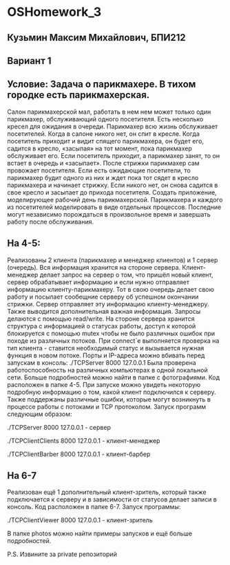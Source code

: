 # OSHomework_3
## Кузьмин Максим Михайлович, БПИ212
## Вариант 1
## Условие: Задача о парикмахере. В тихом городке есть парикмахерская.
Салон парикмахерской мал, работать в нем нем может только один
парикмахер, обслуживающий одного посетителя. Есть несколько кресел для ожидания в очереди. Парикмахер всю жизнь обслуживает посетителей. Когда в салоне никого нет, он спит в кресле.
Когда посетитель приходит и видит спящего парикмахера, он будет
его, садится в кресло, «засыпая» на тот момент, пока парикмахер
обслуживает его. Если посетитель приходит, а парикмахер занят,
то он встает в очередь и «засыпает». После стрижки парикмахер
сам провожает посетителя. Если есть ожидающие посетители, то
парикмахер будит одного из них и ждет пока тот сядет в кресло парикмахера и начинает стрижку. Если никого нет, он снова садится
в свое кресло и засыпает до прихода посетителя. Создать приложение, моделирующее рабочий день парикмахерской. Парикмахера и каждого из посетителей моделировать в виде отдельных процессов. Последние могут независимо порождаться в
произвольное время и завершать работу после обслуживания.
## На 4-5:
Реализованы 2 клиента (парикмахер и менеджер клиентов) и 1 сервер (очередь). Вся информация хранится на стороне сервера. Клиент-менеджер делает запрос на сервер о том, что пришёл новый клиент, сервер обрабатывает информацию и если нужно отправляет информацию клиенту-парикмахеру. Тот в свою очередь делает свою работу и посылает сообещние серверу об успешном окончании стрижки. Сервер отправляет эту информацию клиенту-менеджеру. Также выводится дополнительная важная информация.
Запросы делаются с помощью read/write. 
На стороне сервера хранится структура с информацией о статусах работы, доступ к которой блокируется с помощью mutex чтобы не было различных ошибок при походе из различных потоков.
При connect`е выполняется проверка на тип клиента - ставится необходимый статус и вызывается нужная функция в новом потоке.
Порты и IP-адреса можно вбивать перед запускам в консоль: ./TCPServer 8000 127.0.0.1
Была проверена работоспособность на различных компьютерах в одной локальной сети.
Больше подробностей можно найти в папке с фотографиями.
Код расположен в папке 4-5.
При запуске можно увидеть некоторую подробную информацию о том, какой клиент подключился к серверу. Также поддержаны различные ошибки, которые могут возникнуть в процессе работы с потоками и TCP протоколом.
Запуск программ следующим образом:

./TCPServer 8000 127.0.0.1 - сервер

./TCPClientClients 8000 127.0.0.1 - клиент-менеджер

./TCPClientBarber 8000 127.0.0.1 - клиент-барбер
## На 6-7
Реализован ещё 1 дополнительный клиент-зритель, который также подключается к серверу и в зависимости от статусов делает записи в консоль.
Код расположен в папке 6-7.
Запуск программы:

./TCPClientViewer 8000 127.0.0.1 - клиент-зритель

В папке photos можно найти примеры запусков и ещё больше подробностей.

P.S. Извините за private репозиторий
